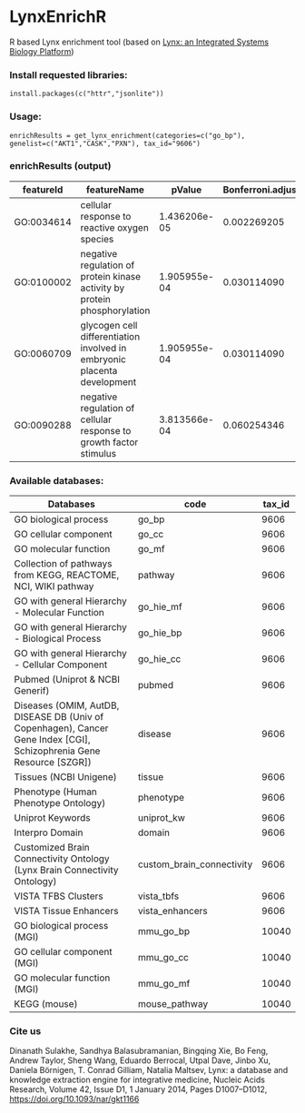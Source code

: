 # LynxEnrichR
 R based Lynx enrichment tool (based on [Lynx: an Integrated Systems Biology Platform](lynx.cri.uchicago.edu/enrichment))
 
### Install requested libraries: 

`install.packages(c("httr","jsonlite"))`


### Usage:

`enrichResults = get_lynx_enrichment(categories=c("go_bp"), genelist=c("AKT1","CASK","PXN"), tax_id="9606")`
### enrichResults (output)


featureId     |  featureName|       pValue| Bonferroni.adjusted.pValue  |  FDR.adjusted.pValue   |    bayesFactor| inQuery| inSearch  |   gene| category|
------------ | -------------| -------------| ------| ----| -----| -----| ------| -------| -------|
 GO:0034614    |                          cellular response to reactive oxygen species| 1.436206e-05   |    0.002269205 |   0.002269205| 9.542656726756832     |  2     |  33| AKT1,PXN  |  go_bp
GO:0100002| negative regulation of protein kinase activity by protein phosphorylation |1.905955e-04   |  0.030114090|  0.015057045| 6.956106872996315   |    1    |    1    | AKT1   | go_bp
 GO:0060709|  glycogen cell differentiation involved in embryonic placenta development| 1.905955e-04  |   0.030114090 | 0.015057045| 6.956106872996315  |     1   |     1    | AKT1  |  go_bp|
 GO:0090288  |      negative regulation of cellular response to growth factor stimulus| 3.813566e-04  |  0.060254346| 0.020084782| 6.262596785731148    |   1     |   2    | CASK  |  go_bp|


### Available databases:

|Databases| code| tax_id|
----------|--------------|----|
GO biological process |go_bp|9606|
GO cellular component |go_cc|9606|
GO molecular function |go_mf|9606|
Collection of pathways from KEGG, REACTOME, NCI, WIKI pathway | pathway|9606|
GO with general Hierarchy - Molecular Function	| go_hie_mf|9606|
GO with general Hierarchy - Biological Process	| go_hie_bp|9606|
GO with general Hierarchy - Cellular Component	| go_hie_cc|9606|
Pubmed (Uniprot & NCBI Generif)  | pubmed|9606|
Diseases (OMIM, AutDB, 	DISEASE DB (Univ of Copenhagen), Cancer Gene Index [CGI], 	Schizophrenia Gene Resource [SZGR])	| disease|9606|
Tissues (NCBI Unigene)	| tissue|9606|
Phenotype (Human Phenotype Ontology)	| phenotype|9606|
Uniprot Keywords 	| uniprot_kw|9606|
Interpro Domain 	| domain|9606|
Customized Brain Connectivity Ontology (Lynx Brain Connectivity Ontology) | custom_brain_connectivity|9606|
VISTA TFBS Clusters | vista_tbfs|9606|
VISTA Tissue Enhancers  |vista_enhancers|9606|
GO biological process (MGI) | mmu_go_bp|10040|
GO cellular component (MGI) |mmu_go_cc|10040|
GO molecular function (MGI) |mmu_go_mf|10040|
KEGG (mouse) |mouse_pathway|10040|

### Cite us
Dinanath Sulakhe, Sandhya Balasubramanian, Bingqing Xie, Bo Feng, Andrew Taylor, Sheng Wang, Eduardo Berrocal, Utpal Dave, Jinbo Xu, Daniela Börnigen, T. Conrad Gilliam, Natalia Maltsev, Lynx: a database and knowledge extraction engine for integrative medicine, Nucleic Acids Research, Volume 42, Issue D1, 1 January 2014, Pages D1007–D1012, https://doi.org/10.1093/nar/gkt1166
